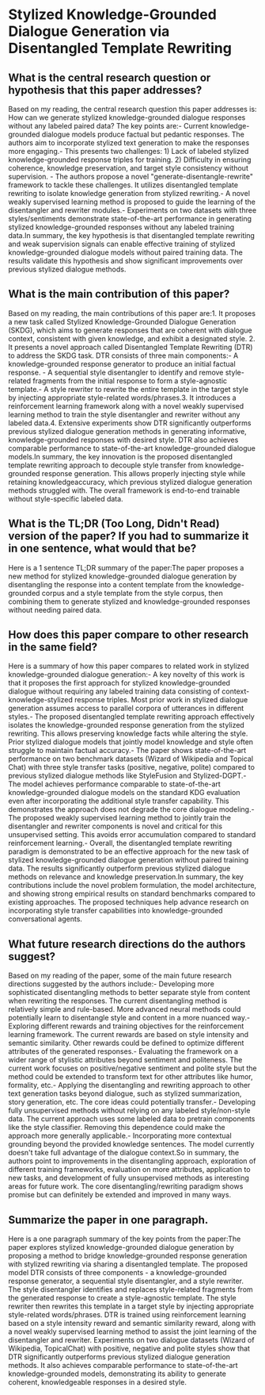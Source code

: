 # Stylized Knowledge-Grounded Dialogue Generation via Disentangled   Template Rewriting

## What is the central research question or hypothesis that this paper addresses?

Based on my reading, the central research question this paper addresses is: How can we generate stylized knowledge-grounded dialogue responses without any labeled paired data? The key points are:- Current knowledge-grounded dialogue models produce factual but pedantic responses. The authors aim to incorporate stylized text generation to make the responses more engaging.- This presents two challenges: 1) Lack of labeled stylized knowledge-grounded response triples for training. 2) Difficulty in ensuring coherence, knowledge preservation, and target style consistency without supervision. - The authors propose a novel "generate-disentangle-rewrite" framework to tackle these challenges. It utilizes disentangled template rewriting to isolate knowledge generation from stylized rewriting.- A novel weakly supervised learning method is proposed to guide the learning of the disentangler and rewriter modules.- Experiments on two datasets with three styles/sentiments demonstrate state-of-the-art performance in generating stylized knowledge-grounded responses without any labeled training data.In summary, the key hypothesis is that disentangled template rewriting and weak supervision signals can enable effective training of stylized knowledge-grounded dialogue models without paired training data. The results validate this hypothesis and show significant improvements over previous stylized dialogue methods.


## What is the main contribution of this paper?

Based on my reading, the main contributions of this paper are:1. It proposes a new task called Stylized Knowledge-Grounded Dialogue Generation (SKDG), which aims to generate responses that are coherent with dialogue context, consistent with given knowledge, and exhibit a designated style. 2. It presents a novel approach called Disentangled Template Rewriting (DTR) to address the SKDG task. DTR consists of three main components:- A knowledge-grounded response generator to produce an initial factual response. - A sequential style disentangler to identify and remove style-related fragments from the initial response to form a style-agnostic template.- A style rewriter to rewrite the entire template in the target style by injecting appropriate style-related words/phrases.3. It introduces a reinforcement learning framework along with a novel weakly supervised learning method to train the style disentangler and rewriter without any labeled data.4. Extensive experiments show DTR significantly outperforms previous stylized dialogue generation methods in generating informative, knowledge-grounded responses with desired style. DTR also achieves comparable performance to state-of-the-art knowledge-grounded dialogue models.In summary, the key innovation is the proposed disentangled template rewriting approach to decouple style transfer from knowledge-grounded response generation. This allows properly injecting style while retaining knowledgeaccuracy, which previous stylized dialogue generation methods struggled with. The overall framework is end-to-end trainable without style-specific labeled data.


## What is the TL;DR (Too Long, Didn't Read) version of the paper? If you had to summarize it in one sentence, what would that be?

Here is a 1 sentence TL;DR summary of the paper:The paper proposes a new method for stylized knowledge-grounded dialogue generation by disentangling the response into a content template from the knowledge-grounded corpus and a style template from the style corpus, then combining them to generate stylized and knowledge-grounded responses without needing paired data.


## How does this paper compare to other research in the same field?

Here is a summary of how this paper compares to related work in stylized knowledge-grounded dialogue generation:- A key novelty of this work is that it proposes the first approach for stylized knowledge-grounded dialogue without requiring any labeled training data consisting of context-knowledge-stylized response triples. Most prior work in stylized dialogue generation assumes access to parallel corpora of utterances in different styles.- The proposed disentangled template rewriting approach effectively isolates the knowledge-grounded response generation from the stylized rewriting. This allows preserving knowledge facts while altering the style. Prior stylized dialogue models that jointly model knowledge and style often struggle to maintain factual accuracy.- The paper shows state-of-the-art performance on two benchmark datasets (Wizard of Wikipedia and Topical Chat) with three style transfer tasks (positive, negative, polite) compared to previous stylized dialogue methods like StyleFusion and Stylized-DGPT.- The model achieves performance comparable to state-of-the-art knowledge-grounded dialogue models on the standard KDG evaluation even after incorporating the additional style transfer capability. This demonstrates the approach does not degrade the core dialogue modeling.- The proposed weakly supervised learning method to jointly train the disentangler and rewriter components is novel and critical for this unsupervised setting. This avoids error accumulation compared to standard reinforcement learning.- Overall, the disentangled template rewriting paradigm is demonstrated to be an effective approach for the new task of stylized knowledge-grounded dialogue generation without paired training data. The results significantly outperform previous stylized dialogue methods on relevance and knowledge preservation.In summary, the key contributions include the novel problem formulation, the model architecture, and showing strong empirical results on standard benchmarks compared to existing approaches. The proposed techniques help advance research on incorporating style transfer capabilities into knowledge-grounded conversational agents.


## What future research directions do the authors suggest?

Based on my reading of the paper, some of the main future research directions suggested by the authors include:- Developing more sophisticated disentangling methods to better separate style from content when rewriting the responses. The current disentangling method is relatively simple and rule-based. More advanced neural methods could potentially learn to disentangle style and content in a more nuanced way.- Exploring different rewards and training objectives for the reinforcement learning framework. The current rewards are based on style intensity and semantic similarity. Other rewards could be defined to optimize different attributes of the generated responses.- Evaluating the framework on a wider range of stylistic attributes beyond sentiment and politeness. The current work focuses on positive/negative sentiment and polite style but the method could be extended to transform text for other attributes like humor, formality, etc.- Applying the disentangling and rewriting approach to other text generation tasks beyond dialogue, such as stylized summarization, story generation, etc. The core ideas could potentially transfer.- Developing fully unsupervised methods without relying on any labeled style/non-style data. The current approach uses some labeled data to pretrain components like the style classifier. Removing this dependence could make the approach more generally applicable.- Incorporating more contextual grounding beyond the provided knowledge sentences. The model currently doesn't take full advantage of the dialogue context.So in summary, the authors point to improvements in the disentangling approach, exploration of different training frameworks, evaluation on more attributes, application to new tasks, and development of fully unsupervised methods as interesting areas for future work. The core disentangling/rewriting paradigm shows promise but can definitely be extended and improved in many ways.


## Summarize the paper in one paragraph.

Here is a one paragraph summary of the key points from the paper:The paper explores stylized knowledge-grounded dialogue generation by proposing a method to bridge knowledge-grounded response generation with stylized rewriting via sharing a disentangled template. The proposed model DTR consists of three components - a knowledge-grounded response generator, a sequential style disentangler, and a style rewriter. The style disentangler identifies and replaces style-related fragments from the generated response to create a style-agnostic template. The style rewriter then rewrites this template in a target style by injecting appropriate style-related words/phrases. DTR is trained using reinforcement learning based on a style intensity reward and semantic similarity reward, along with a novel weakly supervised learning method to assist the joint learning of the disentangler and rewriter. Experiments on two dialogue datasets (Wizard of Wikipedia, TopicalChat) with positive, negative and polite styles show that DTR significantly outperforms previous stylized dialogue generation methods. It also achieves comparable performance to state-of-the-art knowledge-grounded models, demonstrating its ability to generate coherent, knowledgeable responses in a desired style.
